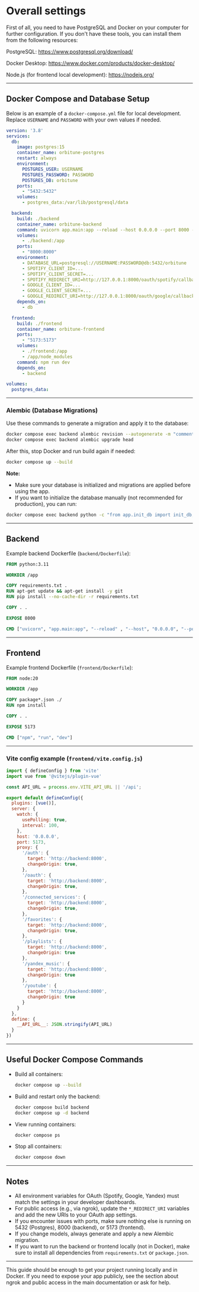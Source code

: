 # Overall settings

First of all, you need to have PostgreSQL and Docker on your computer for further configuration. If you don't have these tools, you can install them from the following resources:

PostgreSQL: https://www.postgresql.org/download/

Docker Desktop: https://www.docker.com/products/docker-desktop/

Node.js (for frontend local development): https://nodejs.org/

---

## Docker Compose and Database Setup

Below is an example of a `docker-compose.yml` file for local development. Replace `USERNAME` and `PASSWORD` with your own values if needed.

```yaml
version: '3.8'
services:
  db:
    image: postgres:15
    container_name: orbitune-postgres
    restart: always
    environment:
      POSTGRES_USER: USERNAME
      POSTGRES_PASSWORD: PASSWORD
      POSTGRES_DB: orbitune
    ports:
      - "5432:5432"
    volumes:
      - postgres_data:/var/lib/postgresql/data

  backend:
    build: ./backend
    container_name: orbitune-backend
    command: uvicorn app.main:app --reload --host 0.0.0.0 --port 8000 --log-level debug
    volumes:
      - ./backend:/app
    ports:
      - "8000:8000"
    environment:
      - DATABASE_URL=postgresql://USERNAME:PASSWORD@db:5432/orbitune
      - SPOTIFY_CLIENT_ID=...
      - SPOTIFY_CLIENT_SECRET=...
      - SPOTIFY_REDIRECT_URI=http://127.0.0.1:8000/oauth/spotify/callback
      - GOOGLE_CLIENT_ID=...
      - GOOGLE_CLIENT_SECRET=...
      - GOOGLE_REDIRECT_URI=http://127.0.0.1:8000/oauth/google/callback
    depends_on:
      - db

  frontend:
    build: ./frontend
    container_name: orbitune-frontend
    ports:
      - "5173:5173"
    volumes:
      - ./frontend:/app
      - /app/node_modules
    command: npm run dev
    depends_on:
      - backend

volumes:
  postgres_data:
```

---

### Alembic (Database Migrations)

Use these commands to generate a migration and apply it to the database:

```sh
docker compose exec backend alembic revision --autogenerate -m "comment"
docker compose exec backend alembic upgrade head
```

After this, stop Docker and run build again if needed:

```sh
docker compose up --build
```

**Note:**
- Make sure your database is initialized and migrations are applied before using the app.
- If you want to initialize the database manually (not recommended for production), you can run:

```sh
docker compose exec backend python -c "from app.init_db import init_db; init_db()"
```

---

## Backend

Example backend Dockerfile (`backend/Dockerfile`):

```dockerfile
FROM python:3.11

WORKDIR /app

COPY requirements.txt .
RUN apt-get update && apt-get install -y git
RUN pip install --no-cache-dir -r requirements.txt

COPY . .

EXPOSE 8000

CMD ["uvicorn", "app.main:app", "--reload" , "--host", "0.0.0.0", "--port", "8000", "--log-level", "debug"]
```

---

## Frontend

Example frontend Dockerfile (`frontend/Dockerfile`):

```dockerfile
FROM node:20

WORKDIR /app

COPY package*.json ./
RUN npm install

COPY . .

EXPOSE 5173

CMD ["npm", "run", "dev"]
```

---

### Vite config example (`frontend/vite.config.js`)

```js
import { defineConfig } from 'vite'
import vue from '@vitejs/plugin-vue'

const API_URL = process.env.VITE_API_URL || '/api';

export default defineConfig({
  plugins: [vue()],
  server: {
    watch: {
      usePolling: true,
      interval: 100,
    },
    host: '0.0.0.0',
    port: 5173,
    proxy: {
      '/auth': {
        target: 'http://backend:8000',  
        changeOrigin: true,
      },
      '/oauth': {
        target: 'http://backend:8000',
        changeOrigin: true,
      },
      '/connected_services': {
        target: 'http://backend:8000',
        changeOrigin: true,
      },
      '/favorites': {
        target: 'http://backend:8000',
        changeOrigin: true,
      },
      '/playlists': { 
        target: 'http://backend:8000', 
        changeOrigin: true 
      },
      '/yandex_music': {
        target: 'http://backend:8000',
        changeOrigin: true
      },
      '/youtube': {
        target: 'http://backend:8000',
        changeOrigin: true
      }
    }
  },
  define: {
    __API_URL__: JSON.stringify(API_URL)
  }
})
```

---

## Useful Docker Compose Commands

- Build all containers:
  ```sh
  docker compose up --build
  ```
- Build and restart only the backend:
  ```sh
  docker compose build backend
  docker compose up -d backend
  ```
- View running containers:
  ```sh
  docker compose ps
  ```
- Stop all containers:
  ```sh
  docker compose down
  ```

---

## Notes

- All environment variables for OAuth (Spotify, Google, Yandex) must match the settings in your developer dashboards.
- For public access (e.g., via ngrok), update the `*_REDIRECT_URI` variables and add the new URIs to your OAuth app settings.
- If you encounter issues with ports, make sure nothing else is running on 5432 (Postgres), 8000 (backend), or 5173 (frontend).
- If you change models, always generate and apply a new Alembic migration.
- If you want to run the backend or frontend locally (not in Docker), make sure to install all dependencies from `requirements.txt` or `package.json`.

---

This guide should be enough to get your project running locally and in Docker. If you need to expose your app publicly, see the section about ngrok and public access in the main documentation or ask for help.
